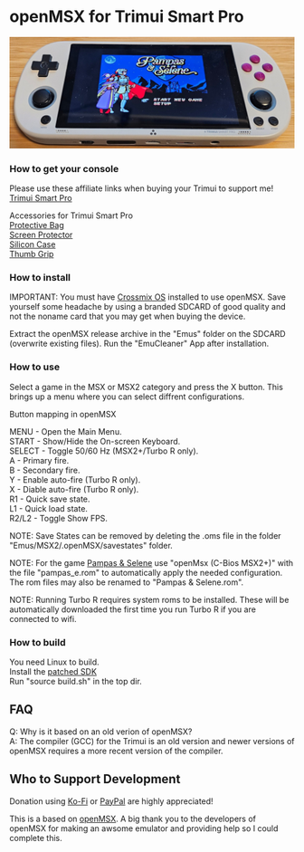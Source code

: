 # openMSX for Trimui Smart Pro

<img height="50%" src="images/trimui_smart_pro.jpg"> 

### How to get your console
Please use these affiliate links when buying your Trimui to support me!  
[Trimui Smart Pro](https://s.click.aliexpress.com/e/_DC7NNMZ)

Accessories for Trimui Smart Pro  
[Protective Bag](https://s.click.aliexpress.com/e/_DnKA17f)  
[Screen Protector](https://s.click.aliexpress.com/e/_DCqp3jf)  
[Silicon Case](https://s.click.aliexpress.com/e/_Dk2vuOp)  
[Thumb Grip](https://s.click.aliexpress.com/e/_Dm0gxmz)


### How to install
IMPORTANT: You must have [Crossmix OS](https://github.com/cizia64/CrossMix-OS) installed to use openMSX. Save yourself some headache by using a branded SDCARD of good quality and not the noname card that you may get when buying the device.

Extract the openMSX release archive in the "Emus" folder on the SDCARD (overwrite existing files). Run the "EmuCleaner" App after installation.

### How to use
Select a game in the MSX or MSX2 category and press the X button. This brings up a menu where you can select diffrent configurations.

Button mapping in openMSX

MENU - Open the Main Menu.  
START - Show/Hide the On-screen Keyboard.  
SELECT - Toggle 50/60 Hz (MSX2+/Turbo R only).  
A - Primary fire.  
B - Secondary fire.  
Y - Enable auto-fire (Turbo R only).  
X - Diable auto-fire (Turbo R only).  
R1 - Quick save state.  
L1 - Quick load state.  
R2/L2 - Toggle Show FPS.

NOTE: Save States can be removed by deleting the .oms file in the folder "Emus/MSX2/.openMSX/savestates" folder.

NOTE: For the game [Pampas & Selene](https://www.unepicfran.com/en/msx_pampas.html) use "openMsx (C-Bios MSX2+)" with the file "pampas_e.rom" to automatically apply the needed configuration. The rom files may also be renamed to "Pampas & Selene.rom".

NOTE: Running Turbo R requires system roms to be installed. These will be automatically downloaded the first time you run Turbo R if you are connected to wifi.

### How to build
You need Linux to build.  
Install the [patched SDK](https://github.com/pthalin/SDK_Trimui_Smart_Pro)  
Run "source build.sh" in the top dir.

## FAQ
Q: Why is it based on an old verion of openMSX?  
A: The compiler (GCC) for the Trimui is an old version and newer versions of openMSX requires a more recent version of the compiler.

## Who to Support Development 
Donation using [Ko-Fi](https://ko-fi.com/patriksretrotech) or [PayPal](https://www.paypal.com/donate/?business=UCTJFD6L7UYFL&no_recurring=0&item_name=Please+support+me%21&currency_code=SEK) are highly appreciated!

This is a based on [openMSX](https://github.com/openMSX/openMSX). A big thank you to the developers of openMSX for making an awsome emulator and providing help so I could complete this. 